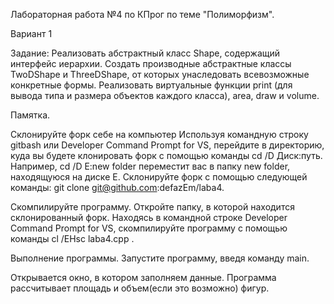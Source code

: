 Лабораторная работа №4 по КПрог по теме "Полиморфизм".

Вариант 1

Задание: Реализовать абстрактный класс Shape, содержащий интерфейс иерархии. Создать производные абстрактные классы TwoDShape и ThreeDShape, от которых унаследовать всевозможные конкретные формы. Реализовать виртуальные функции print (для вывода типа и размера объектов каждого класса), area, draw и volume.

Памятка.

Склонируйте форк себе на компьютер Используя командную строку gitbash или Developer Command Prompt for VS, перейдите в директорию, куда вы будете клонировать форк с помощью команды cd /D Диск:путь. Например, cd /D E:new folder переместит вас в папку new folder, находящуюся на диске E. Склонируйте форк с помощью следующей команды: git clone git@github.com:defazEm/laba4.

Скомпилируйте программу. Откройте папку, в которой находится склонированный форк. Находясь в командной строке Developer Command Prompt for VS, скомпилируйте программу с помощью команды cl /EHsc laba4.cpp .

Выполнение программы. Запустите программу, введя команду main. 

Открывается окно, в котором заполняем данные. Программа рассчитывает площадь и объем(если это возможно) фигур.  
